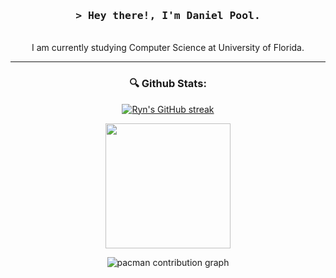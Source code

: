 <div id="header" align="center">
  <h3 align="center">
        <samp>&gt; Hey there!, I'm
                <b>Daniel Pool.</b>
        </samp>
  </h3>

  <p align="center"> 
      <br>
        I am currently studying Computer Science at University of Florida.
      <br>
  </p>

---  
### 🔍 Github Stats:
<p align="center">
  <a href="https://github.com/Daniel-Pool-Engineer">
    <img src="https://github-readme-streak-stats.herokuapp.com/?user=Daniel-Pool-Engineer&theme=outrun&border=7F3FBF&background=0D1117" alt="Ryn's GitHub streak"/>
  </a>
</p>
<p align="center">
  <a href="https://github.com/Daniel-Pool-Engineer">
    <img height=200 src="https://github-readme-stats.vercel.app/api?username=Daniel-Pool-Engineer&show_icons=true&theme=outrun&border_color=7F3FBF&bg_color=0D1117&rank_icon=github" /> <br>
  </a>
</p>
<picture>
  <source media="(prefers-color-scheme: dark)" srcset="https://raw.githubusercontent.com/Daniel-Pool-Engineer/Daniel-Pool-Engineer/output/pacman-contribution-graph-dark.svg">
  <source media="(prefers-color-scheme: light)" srcset="https://raw.githubusercontent.com/Daniel-Pool-Engineer/Daniel-Pool-Engineer/output/pacman-contribution-graph.svg">
  <img alt="pacman contribution graph" src="https://raw.githubusercontent.com/Daniel-Pool-Engineer/Daniel-Pool-Engineer/output/pacman-contribution-graph.svg">
</picture>
